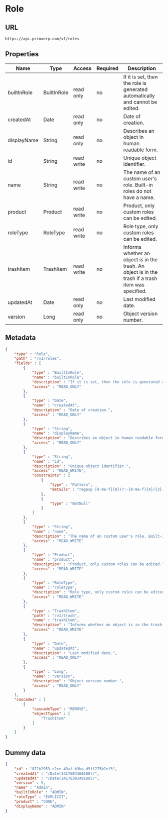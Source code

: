 Role
==

## URL

	https://api.primaerp.com/v1/roles

## Properties

| Name        | Type        | Access     | Required                                                               | Description                                                                                         |
|-------------|-------------|------------|------------------------------------------------------------------------|-----------------------------------------------------------------------------------------------------|
| builtInRole | BuiltInRole | read only  | no                                                                     | If it is set, then the role is generated automatically and cannot be edited.                        |
| createdAt   | Date        | read only  | no                                                                     | Date of creation.                                                                                   |
| displayName | String      | read only  | no                                                                     | Describes an object in human readable form.                                                         |
| id          | String      | read write | no                                                                     | Unique object identifier.                                                                           |
| name        | String      | read write | no                                                                     | The name of an custom user's role. Built-in roles do not have a name.                               |
| product     | Product     | read write | no                                                                     | Product, only custom roles can be edited.                                                           |
| roleType    | RoleType    | read write | no                                                                     | Role type, only custom roles can be edited.                                                         |
| trashItem   | TrashItem   | read write | no                                                                     | Informs whether an object is in the trash. An object is in the trash if a trash item was specified. |
| updatedAt   | Date        | read only  | no                                                                     | Last modified date.                                                                                 |
| version     | Long        | read only  | no                                                                     | Object version number.                                                                              |

## Metadata

```JSON
{
	"type" : "Role",
	"path" : "/v1/roles",
	"fields" : [
		{
			"type" : "BuiltInRole",
			"name" : "builtInRole",
			"description" : "If it is set, then the role is generated automatically and cannot be edited.",
			"access" : "READ_ONLY"
		},
		{
			"type" : "Date",
			"name" : "createdAt",
			"description" : "Date of creation.",
			"access" : "READ_ONLY"
		},
		{
			"type" : "String",
			"name" : "displayName",
			"description" : "Describes an object in human readable form.",
			"access" : "READ_ONLY"
		},
		{
			"type" : "String",
			"name" : "id",
			"description" : "Unique object identifier.",
			"access" : "READ_WRITE",
			"constraints" : [
				{
					"type" : "Pattern",
					"details" : "regexp [0-9a-f]{8}(?:-[0-9a-f]{4}){3}-[0-9a-f]{12}"
				},
				{
					"type" : "NotNull"
				}
			]
		},
		{
			"type" : "String",
			"name" : "name",
			"description" : "The name of an custom user's role. Built-in roles do not have a name.",
			"access" : "READ_WRITE"
		},
		{
			"type" : "Product",
			"name" : "product",
			"description" : "Product, only custom roles can be edited.",
			"access" : "READ_WRITE"
		},
		{
			"type" : "RoleType",
			"name" : "roleType",
			"description" : "Role type, only custom roles can be edited.",
			"access" : "READ_WRITE"
		},
		{
			"type" : "TrashItem",
			"path" : "/v1/trash",
			"name" : "trashItem",
			"description" : "Informs whether an object is in the trash. An object is in the trash if a trash item was specified.",
			"access" : "READ_WRITE"
		},
		{
			"type" : "Date",
			"name" : "updatedAt",
			"description" : "Last modified date.",
			"access" : "READ_ONLY"
		},
		{
			"type" : "Long",
			"name" : "version",
			"description" : "Object version number.",
			"access" : "READ_ONLY"
		}
	],
	"cascades" : [
		{
			"cascadeType" : "REMOVE",
			"objectTypes" : [
				"TrashItem"
			]
		}
	]
}
```

## Dummy data

```JSON
{
	"id" : "871b2953-c2ee-49af-b3ba-d5ff275b2ef3",
	"createdAt" : "/Date(1417604160188)/",
	"updatedAt" : "/Date(1417630140188)/",
	"version" : 9,
	"name" : "Admin",
	"builtInRole" : "ADMIN",
	"roleType" : "EXPLICIT",
	"product" : "CORE",
	"displayName" : "ADMIN"
}
```
